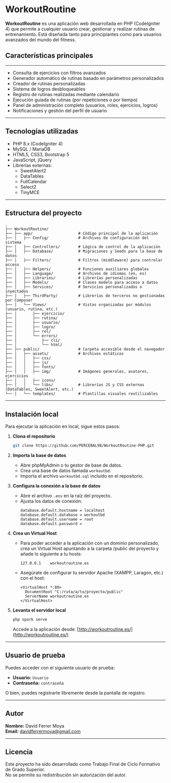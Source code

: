 # WorkoutRoutine

**WorkoutRoutine** es una aplicación web desarrollada en PHP (CodeIgniter 4) que permite a cualquier usuario crear, gestionar y realizar rutinas de entrenamiento. Está diseñada tanto para principiantes como para usuarios avanzados del mundo del fitness.

## Características principales
---
- Consulta de ejercicios con filtros avanzados
- Generador automático de rutinas basado en parámetros personalizados
- Creador de rutinas personalizadas
- Sistema de logros desbloqueables
- Registro de rutinas realizadas mediante calendario
- Ejecución guiada de rutinas (por repeticiones o por tiempo)
- Panel de administración completo (usuarios, roles, ejercicios, logros)
- Notificaciones y gestión del perfil de usuario

---

## Tecnologías utilizadas

- PHP 8.x (CodeIgniter 4)
- MySQL / MariaDB
- HTML5, CSS3, Bootstrap 5
- JavaScript, jQuery
- Librerías externas:
  - SweetAlert2
  - DataTables
  - FullCalendar
  - Select2
  - TinyMCE

---

## Estructura del proyecto

```
.
├── WorkoutRoutine/
├── ├── app/                    # Código principal de la aplicación
├── │   ├── Config/             # Archivos de configuración del sistema
├── │   ├── Controllers/        # Lógica de control de la aplicación
├── │   ├── Database/           # Migraciones y Seeds para la base de datos
├── │   ├── Filters/            # Filtros (middleware) para controlar acceso
├── │   ├── Helpers/            # Funciones auxiliares globales
├── │   ├── Language/           # Archivos de idiomas (en, es)
├── │   ├── Libraries/          # Librerías personalizadas
├── │   ├── Models/             # Clases modelo para acceso a datos
├── │   ├── Services/           # Servicios personalizados o inyectados
├── │   ├── ThirdParty/         # Librerías de terceros no gestionadas por Composer
├── │   └── Views/              # Vistas organizadas por módulos (usuario, rutina, etc.)
├── │       ├── ejercicio/
├── │       ├── rutina/
├── │       ├── usuario/
├── │       ├── logro/
├── │       ├── rol/
├── │       └── errors/
├── │           ├── cli/
├── │           └── html/
├── ├── public/                 # Carpeta accesible desde el navegador
├── │   ├── assets/             # Archivos estáticos
├── │   │   ├── css/
├── │   │   ├── js/
├── │   │   ├── fonts/
├── │   │   ├── img/            # Imágenes generales, avatares, ejercicios
├── │   │   ├── icons/
├── │   │   └── libs/           # Librerías JS y CSS externas (DataTables, SweetAlert, etc.)
└── │   └── templates/          # Plantillas visuales reutilizables
```

---

## Instalación local

Para ejecutar la aplicación en local, sigue estos pasos:

1. **Clona el repositorio**
   ```bash
   git clone https://github.com/PERCEBAL98/WorkoutRoutine-PHP.git
   ```

2. **Importa la base de datos**
   - Abre phpMyAdmin o tu gestor de base de datos.
   - Crea una base de datos llamada `workoutbd`.
   - Importa el archivo `workoutbd.sql` incluido en el repositorio.

3. **Configura la conexión a la base de datos**
   - Abre el archivo `.env` en la raíz del proyecto.
   - Ajusta los datos de conexión:
     ```
     database.default.hostname = localhost
     database.default.database = workoutbd
     database.default.username = root
     database.default.password = 
     ```

4. **Crea un Virtual Host**
   - Para poder acceder a la aplicación con un dominio personalizado, crea un Virtual Host apuntando a la carpeta /public del proyecto y añade lo siguiente a tu hosts:
     ```
     127.0.0.1    workoutroutine.es
     ```
   - Asegúrate de configurar tu servidor Apache (XAMPP, Laragon, etc.) con el host:
     ```
     <VirtualHost *:80>
       DocumentRoot "C:/ruta/a/tu/proyecto/public"
       ServerName workoutroutine.es
     </VirtualHost>
     ```

5. **Levanta el servidor local**
   ```bash
   php spark serve
   ```
   Accede a la aplicación desde: [http://workoutroutine.es/](http://workoutroutine.es/)

---

## Usuario de prueba

Puedes acceder con el siguiente usuario de prueba:

- **Usuario:** `Usuario`
- **Contraseña:** `contraseña`

O bien, puedes registrarte libremente desde la pantalla de registro.

---

## Autor

**Nombre:** David Ferrer Moya  
**Email:** davidferrermoya@gmail.com  

---

## Licencia

Este proyecto ha sido desarrollado como Trabajo Final de Ciclo Formativo de Grado Superior.  
No se permite su redistribución sin autorización del autor.
